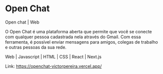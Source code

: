 # Open Chat
Open chat  |  Web

O Open Chat é uma plataforma aberta que permite que você se conecte com qualquer pessoa cadastrada nela através do Gmail. Com essa ferramenta, é possível enviar mensagens para amigos, colegas de trabalho e outras pessoas da sua rede.

Web  |  Javascript  |  HTML  |  CSS  |  React  |  Next.js

Link: https://openchat-victorpereira.vercel.app/
